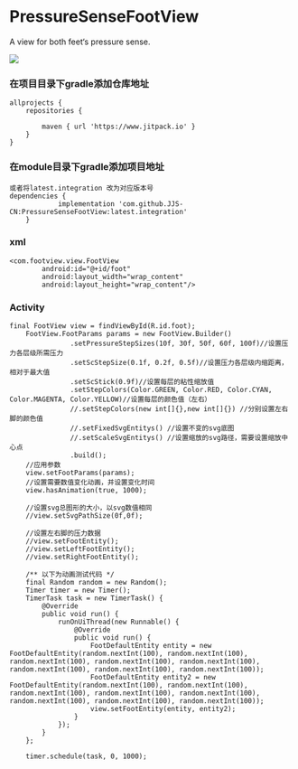 # PressureSenseFootView
A view for both feet‘s pressure sense.

[![](https://www.jitpack.io/v/JJS-CN/PressureSenseFootView.svg)](https://www.jitpack.io/#JJS-CN/PressureSenseFootView)

### 在项目目录下gradle添加仓库地址
    allprojects {
		repositories {

			maven { url 'https://www.jitpack.io' }
		}
	}

### 在module目录下gradle添加项目地址
    或者将latest.integration 改为对应版本号
	dependencies {
    	        implementation 'com.github.JJS-CN:PressureSenseFootView:latest.integration'
    	}

### xml
    <com.footview.view.FootView
            android:id="@+id/foot"
            android:layout_width="wrap_content"
            android:layout_height="wrap_content"/>


### Activity
    final FootView view = findViewById(R.id.foot);
        FootView.FootParams params = new FootView.Builder()
                   .setPressureStepSizes(10f, 30f, 50f, 60f, 100f)//设置压力各层级所需压力
                   .setScStepSize(0.1f, 0.2f, 0.5f)//设置压力各层级内缩距离，相对于最大值
                   .setScStick(0.9f)//设置每层的粘性缩放值
                   .setStepColors(Color.GREEN, Color.RED, Color.CYAN, Color.MAGENTA, Color.YELLOW)//设置每层的颜色值（左右）
                   //.setStepColors(new int[]{},new int[]{}) //分别设置左右脚的颜色值
                   //.setFixedSvgEntitys() //设置不变的svg底图
                   //.setScaleSvgEntitys() //设置缩放的svg路径，需要设置缩放中心点
                   .build();
        //应用参数
        view.setFootParams(params);
        //设置需要数值变化动画，并设置变化时间
        view.hasAnimation(true, 1000);

        //设置svg总图形的大小，以svg数值相同
        //view.setSvgPathSize(0f,0f);

        //设置左右脚的压力数据
        //view.setFootEntity();
        //view.setLeftFootEntity();
        //view.setRightFootEntity();

        /** 以下为动画测试代码 */
        final Random random = new Random();
        Timer timer = new Timer();
        TimerTask task = new TimerTask() {
            @Override
            public void run() {
                runOnUiThread(new Runnable() {
                    @Override
                    public void run() {
                        FootDefaultEntity entity = new FootDefaultEntity(random.nextInt(100), random.nextInt(100), random.nextInt(100), random.nextInt(100), random.nextInt(100), random.nextInt(100), random.nextInt(100), random.nextInt(100));
                        FootDefaultEntity entity2 = new FootDefaultEntity(random.nextInt(100), random.nextInt(100), random.nextInt(100), random.nextInt(100), random.nextInt(100), random.nextInt(100), random.nextInt(100), random.nextInt(100));
                        view.setFootEntity(entity, entity2);
                    }
                });
            }
        };

        timer.schedule(task, 0, 1000);
